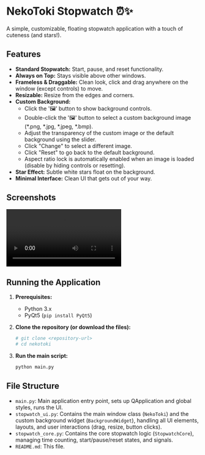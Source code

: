 # NekoToki Stopwatch ⏰✨

A simple, customizable, floating stopwatch application with a touch of cuteness (and stars!).

## Features

*   **Standard Stopwatch:** Start, pause, and reset functionality.
*   **Always on Top:** Stays visible above other windows.
*   **Frameless & Draggable:** Clean look, click and drag anywhere on the window (except controls) to move.
*   **Resizable:** Resize from the edges and corners.
*   **Custom Background:**
    *   Click the '🖼️' button to show background controls.
    *   Double-click the '🖼️' button to select a custom background image (*.png, *.jpg, *.jpeg, *.bmp).
    *   Adjust the transparency of the custom image or the default background using the slider.
    *   Click "Change" to select a different image.
    *   Click "Reset" to go back to the default background.
    *   Aspect ratio lock is automatically enabled when an image is loaded (disable by hiding controls or resetting).
*   **Star Effect:** Subtle white stars float on the background.
*   **Minimal Interface:** Clean UI that gets out of your way.

## Screenshots

![Video](stop.mp4) 

## Running the Application

1.  **Prerequisites:**
    *   Python 3.x
    *   PyQt5 (`pip install PyQt5`)

2.  **Clone the repository (or download the files):**
    ```bash
    # git clone <repository-url>
    # cd nekotoki
    ```

3.  **Run the main script:**
    ```bash
    python main.py
    ```

## File Structure

*   `main.py`: Main application entry point, sets up QApplication and global styles, runs the UI.
*   `stopwatch_ui.py`: Contains the main window class (`NekoToki`) and the custom background widget (`BackgroundWidget`), handling all UI elements, layouts, and user interactions (drag, resize, button clicks).
*   `stopwatch_core.py`: Contains the core stopwatch logic (`StopwatchCore`), managing time counting, start/pause/reset states, and signals.
*   `README.md`: This file.

